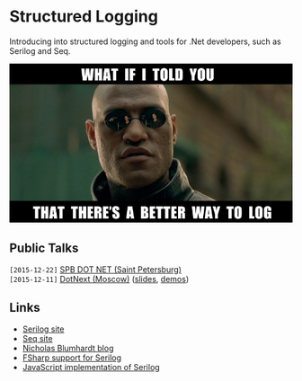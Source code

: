 # Structured Logging

Introducing into structured logging and tools for .Net developers, such as Serilog and Seq.

![Better way to log](./Images/Morpheus.jpg)

## Public Talks
`[2015-12-22]` [SPB DOT NET (Saint Petersburg)](https://spbdotnet.timepad.ru/event/276704/)  
`[2015-12-11]` [DotNext (Moscow)](http://msk2015.dotnext.ru/talks/kulakov/) ([slides](../../dotnext/StructuredLogging/StructuredLogging.pptx), [demos](../../dotnext/StructuredLogging/Demo))

## Links
- [Serilog site](http://serilog.net/)
- [Seq site](https://getseq.net/)
- [Nicholas Blumhardt blog](http://nblumhardt.com/)
- [FSharp support for Serilog](https://github.com/destructurama/fsharp)
- [JavaScript implementation of Serilog](https://github.com/structured-log/structured-log)
